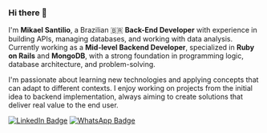 ### Hi there 👋

I'm **Mikael Santilio**, a Brazilian 🇧🇷 **Back-End Developer** with experience in building APIs, managing databases, and working with data analysis.  
Currently working as a **Mid-level Backend Developer**, specialized in **Ruby on Rails** and **MongoDB**, with a strong foundation in programming logic, database architecture, and problem-solving.  

I'm passionate about learning new technologies and applying concepts that can adapt to different contexts. I enjoy working on projects from the initial idea to backend implementation, always aiming to create solutions that deliver real value to the end user.  

[![LinkedIn Badge](https://img.shields.io/badge/-LinkedIn-blue?style=for-the-badge&logo=Linkedin&logoColor=white&link=https://www.linkedin.com/in/mikaelsantilio/)](https://www.linkedin.com/in/mikaelsantilio/) [![WhatsApp Badge](https://img.shields.io/badge/-WhatsApp-25d366?style=for-the-badge&logo=Whatsapp&logoColor=white&link=https://wa.me/5586981571553/)](https://wa.me/5586981571553/)
